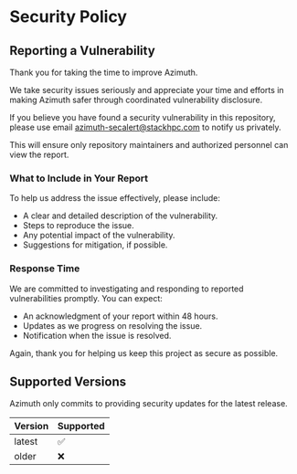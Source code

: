 # Security Policy

## Reporting a Vulnerability

Thank you for taking the time to improve Azimuth.

We take security issues seriously and appreciate your time and efforts in making 
Azimuth safer through coordinated vulnerability disclosure.

If you believe you have found a security vulnerability in this repository,
please use email azimuth-secalert@stackhpc.com to notify us privately.

This will ensure only repository maintainers and authorized personnel can view the report.

### What to Include in Your Report
To help us address the issue effectively, please include:
- A clear and detailed description of the vulnerability.
- Steps to reproduce the issue.
- Any potential impact of the vulnerability.
- Suggestions for mitigation, if possible.

### Response Time
We are committed to investigating and responding to reported vulnerabilities promptly. 
You can expect:
- An acknowledgment of your report within 48 hours.
- Updates as we progress on resolving the issue.
- Notification when the issue is resolved.

Again, thank you for helping us keep this project as secure as possible.

## Supported Versions

Azimuth only commits to providing security updates for the latest release.

| Version | Supported          |
| ------- | ------------------ |
| latest  | :white_check_mark: |
| older   | :x:                |
